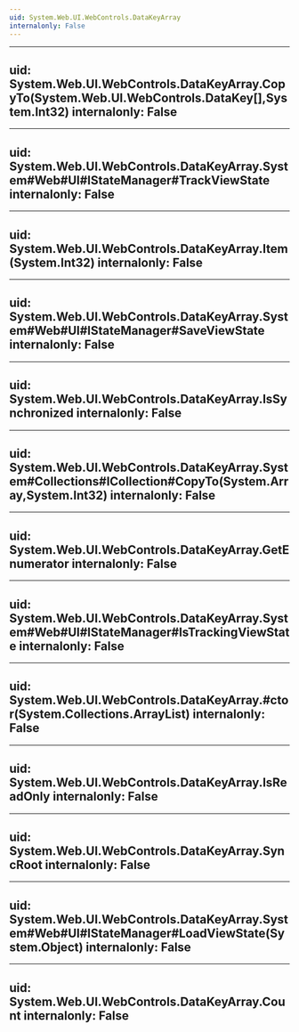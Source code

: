 ```yaml
---
uid: System.Web.UI.WebControls.DataKeyArray
internalonly: False
---
```


---
uid: System.Web.UI.WebControls.DataKeyArray.CopyTo(System.Web.UI.WebControls.DataKey[],System.Int32)
internalonly: False
---

---
uid: System.Web.UI.WebControls.DataKeyArray.System#Web#UI#IStateManager#TrackViewState
internalonly: False
---

---
uid: System.Web.UI.WebControls.DataKeyArray.Item(System.Int32)
internalonly: False
---

---
uid: System.Web.UI.WebControls.DataKeyArray.System#Web#UI#IStateManager#SaveViewState
internalonly: False
---

---
uid: System.Web.UI.WebControls.DataKeyArray.IsSynchronized
internalonly: False
---

---
uid: System.Web.UI.WebControls.DataKeyArray.System#Collections#ICollection#CopyTo(System.Array,System.Int32)
internalonly: False
---

---
uid: System.Web.UI.WebControls.DataKeyArray.GetEnumerator
internalonly: False
---

---
uid: System.Web.UI.WebControls.DataKeyArray.System#Web#UI#IStateManager#IsTrackingViewState
internalonly: False
---

---
uid: System.Web.UI.WebControls.DataKeyArray.#ctor(System.Collections.ArrayList)
internalonly: False
---

---
uid: System.Web.UI.WebControls.DataKeyArray.IsReadOnly
internalonly: False
---

---
uid: System.Web.UI.WebControls.DataKeyArray.SyncRoot
internalonly: False
---

---
uid: System.Web.UI.WebControls.DataKeyArray.System#Web#UI#IStateManager#LoadViewState(System.Object)
internalonly: False
---

---
uid: System.Web.UI.WebControls.DataKeyArray.Count
internalonly: False
---
